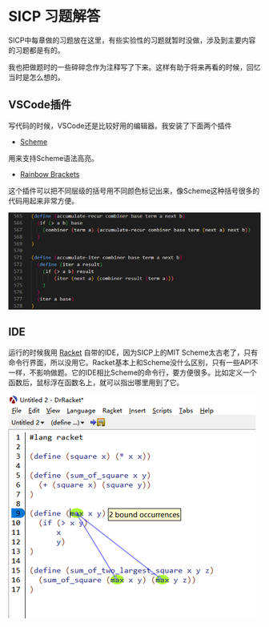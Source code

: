 # SICP 习题解答

SICP中每章做的习题放在这里，有些实验性的习题就暂时没做，涉及到主要内容的习题都是有的。

我也把做题时的一些碎碎念作为注释写了下来。这样有助于将来再看的时候，回忆当时是怎么想的。


## VSCode插件

写代码的时候，VSCode还是比较好用的编辑器。我安装了下面两个插件

- [Scheme](https://marketplace.visualstudio.com/items?itemName=jeandeaual.scheme) 

用来支持Scheme语法高亮。

- [Rainbow Brackets](https://marketplace.visualstudio.com/items?itemName=2gua.rainbow-brackets) 

这个插件可以把不同层级的括号用不同颜色标记出来，像Scheme这种括号很多的代码用起来非常方便。

![rainbow_brackets](https://github.com/ZJZz/sicp-exercise/blob/master/img/rainbow_brackets.png?raw=true)


## IDE

运行的时候我用 [Racket](https://racket-lang.org/) 自带的IDE，因为SICP上的MIT Scheme太古老了，只有命令行界面，所以没用它。Racket基本上和Scheme没什么区别，只有一些API不一样，不影响做题。它的IDE相比Scheme的命令行，要方便很多。比如定义一个函数后，鼠标浮在函数名上，就可以指出哪里用到了它。

![ide_usage](https://github.com/ZJZz/sicp-exercise/blob/master/img/ide.jpg?raw=true)



